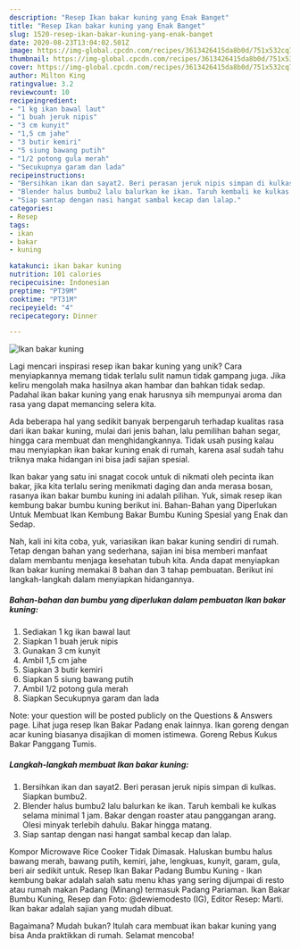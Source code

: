```yaml
---
description: "Resep Ikan bakar kuning yang Enak Banget"
title: "Resep Ikan bakar kuning yang Enak Banget"
slug: 1520-resep-ikan-bakar-kuning-yang-enak-banget
date: 2020-08-23T13:04:02.501Z
image: https://img-global.cpcdn.com/recipes/3613426415da8b0d/751x532cq70/ikan-bakar-kuning-foto-resep-utama.jpg
thumbnail: https://img-global.cpcdn.com/recipes/3613426415da8b0d/751x532cq70/ikan-bakar-kuning-foto-resep-utama.jpg
cover: https://img-global.cpcdn.com/recipes/3613426415da8b0d/751x532cq70/ikan-bakar-kuning-foto-resep-utama.jpg
author: Milton King
ratingvalue: 3.2
reviewcount: 10
recipeingredient:
- "1 kg ikan bawal laut"
- "1 buah jeruk nipis"
- "3 cm kunyit"
- "1,5 cm jahe"
- "3 butir kemiri"
- "5 siung bawang putih"
- "1/2 potong gula merah"
- "Secukupnya garam dan lada"
recipeinstructions:
- "Bersihkan ikan dan sayat2. Beri perasan jeruk nipis simpan di kulkas. Siapkan bumbu2."
- "Blender halus bumbu2 lalu balurkan ke ikan. Taruh kembali ke kulkas selama minimal 1 jam. Bakar dengan roaster atau panggangan arang. Olesi minyak terlebih dahulu. Bakar hingga matang."
- "Siap santap dengan nasi hangat sambal kecap dan lalap."
categories:
- Resep
tags:
- ikan
- bakar
- kuning

katakunci: ikan bakar kuning 
nutrition: 101 calories
recipecuisine: Indonesian
preptime: "PT39M"
cooktime: "PT31M"
recipeyield: "4"
recipecategory: Dinner

---
```



![Ikan bakar kuning](https://img-global.cpcdn.com/recipes/3613426415da8b0d/751x532cq70/ikan-bakar-kuning-foto-resep-utama.jpg)

Lagi mencari inspirasi resep ikan bakar kuning yang unik? Cara menyiapkannya memang tidak terlalu sulit namun tidak gampang juga. Jika keliru mengolah maka hasilnya akan hambar dan bahkan tidak sedap. Padahal ikan bakar kuning yang enak harusnya sih mempunyai aroma dan rasa yang dapat memancing selera kita.

Ada beberapa hal yang sedikit banyak berpengaruh terhadap kualitas rasa dari ikan bakar kuning, mulai dari jenis bahan, lalu pemilihan bahan segar, hingga cara membuat dan menghidangkannya. Tidak usah pusing kalau mau menyiapkan ikan bakar kuning enak di rumah, karena asal sudah tahu triknya maka hidangan ini bisa jadi sajian spesial.

Ikan bakar yang satu ini snagat cocok untuk di nikmati oleh pecinta ikan bakar, jika kita terlalu sering menikmati daging dan anda merasa bosan, rasanya ikan bakar bumbu kuning ini adalah pilihan. Yuk, simak resep ikan kembung bakar bumbu kuning berikut ini. Bahan-Bahan yang Diperlukan Untuk Membuat Ikan Kembung Bakar Bumbu Kuning Spesial yang Enak dan Sedap.


Nah, kali ini kita coba, yuk, variasikan ikan bakar kuning sendiri di rumah. Tetap dengan bahan yang sederhana, sajian ini bisa memberi manfaat dalam membantu menjaga kesehatan tubuh kita. Anda dapat menyiapkan Ikan bakar kuning memakai 8 bahan dan 3 tahap pembuatan. Berikut ini langkah-langkah dalam menyiapkan hidangannya.

<!--inarticleads1-->

##### Bahan-bahan dan bumbu yang diperlukan dalam pembuatan Ikan bakar kuning:

1. Sediakan 1 kg ikan bawal laut
1. Siapkan 1 buah jeruk nipis
1. Gunakan 3 cm kunyit
1. Ambil 1,5 cm jahe
1. Siapkan 3 butir kemiri
1. Siapkan 5 siung bawang putih
1. Ambil 1/2 potong gula merah
1. Siapkan Secukupnya garam dan lada


Note: your question will be posted publicly on the Questions &amp; Answers page. Lihat juga resep Ikan Bakar Padang enak lainnya. Ikan goreng dengan acar kuning biasanya disajikan di momen istimewa. Goreng Rebus Kukus Bakar Panggang Tumis. 

<!--inarticleads2-->

##### Langkah-langkah membuat Ikan bakar kuning:

1. Bersihkan ikan dan sayat2. Beri perasan jeruk nipis simpan di kulkas. Siapkan bumbu2.
1. Blender halus bumbu2 lalu balurkan ke ikan. Taruh kembali ke kulkas selama minimal 1 jam. Bakar dengan roaster atau panggangan arang. Olesi minyak terlebih dahulu. Bakar hingga matang.
1. Siap santap dengan nasi hangat sambal kecap dan lalap.


Kompor Microwave Rice Cooker Tidak Dimasak. Haluskan bumbu halus bawang merah, bawang putih, kemiri, jahe, lengkuas, kunyit, garam, gula, beri air sedikit untuk. Resep Ikan Bakar Padang Bumbu Kuning - Ikan kembung bakar adalah salah satu menu khas yang sering dijumpai di resto atau rumah makan Padang (Minang) termasuk Padang Pariaman. Ikan Bakar Bumbu Kuning, Resep dan Foto: @dewiemodesto (IG), Editor Resep: Marti. Ikan bakar adalah sajian yang mudah dibuat. 

Bagaimana? Mudah bukan? Itulah cara membuat ikan bakar kuning yang bisa Anda praktikkan di rumah. Selamat mencoba!
